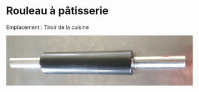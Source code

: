 # Rouleau à pâtisserie

Emplacement : Tiroir de la cuisine

<!--![tiroir de la cuisine](/tiroirdelacuisine.jpg)-->

![rouleauapatisserie.jpg](/rouleauapatisserie.jpg)
